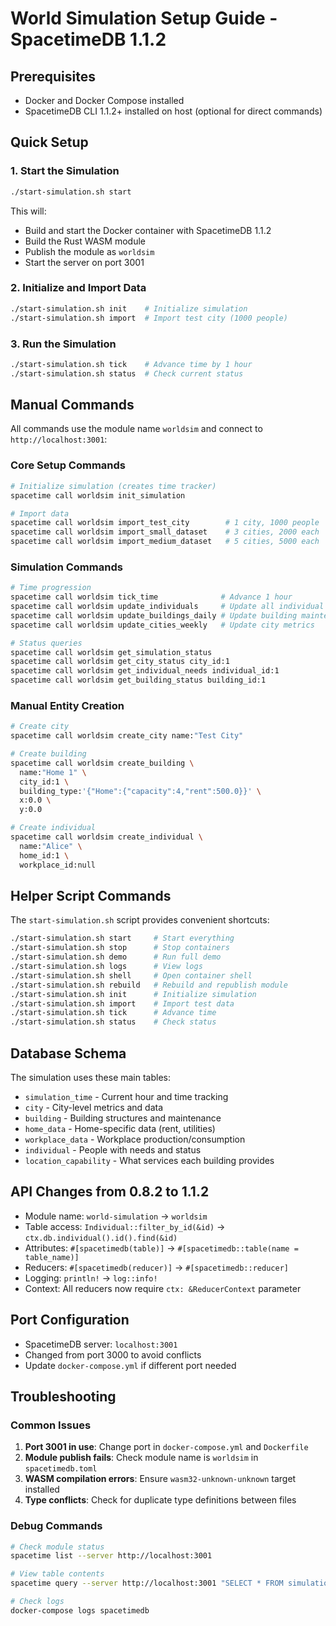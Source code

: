 # World Simulation Setup Guide - SpacetimeDB 1.1.2

## Prerequisites

- Docker and Docker Compose installed
- SpacetimeDB CLI 1.1.2+ installed on host (optional for direct commands)

## Quick Setup

### 1. Start the Simulation
```bash
./start-simulation.sh start
```

This will:
- Build and start the Docker container with SpacetimeDB 1.1.2
- Build the Rust WASM module
- Publish the module as `worldsim`
- Start the server on port 3001

### 2. Initialize and Import Data
```bash
./start-simulation.sh init    # Initialize simulation
./start-simulation.sh import  # Import test city (1000 people)
```

### 3. Run the Simulation
```bash
./start-simulation.sh tick    # Advance time by 1 hour
./start-simulation.sh status  # Check current status
```

## Manual Commands

All commands use the module name `worldsim` and connect to `http://localhost:3001`:

### Core Setup Commands
```bash
# Initialize simulation (creates time tracker)
spacetime call worldsim init_simulation

# Import data
spacetime call worldsim import_test_city        # 1 city, 1000 people
spacetime call worldsim import_small_dataset    # 3 cities, 2000 each
spacetime call worldsim import_medium_dataset   # 5 cities, 5000 each
```

### Simulation Commands
```bash
# Time progression
spacetime call worldsim tick_time              # Advance 1 hour
spacetime call worldsim update_individuals     # Update all individual needs
spacetime call worldsim update_buildings_daily # Update building maintenance
spacetime call worldsim update_cities_weekly   # Update city metrics

# Status queries
spacetime call worldsim get_simulation_status
spacetime call worldsim get_city_status city_id:1
spacetime call worldsim get_individual_needs individual_id:1
spacetime call worldsim get_building_status building_id:1
```

### Manual Entity Creation
```bash
# Create city
spacetime call worldsim create_city name:"Test City"

# Create building
spacetime call worldsim create_building \
  name:"Home 1" \
  city_id:1 \
  building_type:'{"Home":{"capacity":4,"rent":500.0}}' \
  x:0.0 \
  y:0.0

# Create individual
spacetime call worldsim create_individual \
  name:"Alice" \
  home_id:1 \
  workplace_id:null
```

## Helper Script Commands

The `start-simulation.sh` script provides convenient shortcuts:

```bash
./start-simulation.sh start     # Start everything
./start-simulation.sh stop      # Stop containers
./start-simulation.sh demo      # Run full demo
./start-simulation.sh logs      # View logs
./start-simulation.sh shell     # Open container shell
./start-simulation.sh rebuild   # Rebuild and republish module
./start-simulation.sh init      # Initialize simulation
./start-simulation.sh import    # Import test data
./start-simulation.sh tick      # Advance time
./start-simulation.sh status    # Check status
```

## Database Schema

The simulation uses these main tables:
- `simulation_time` - Current hour and time tracking
- `city` - City-level metrics and data
- `building` - Building structures and maintenance
- `home_data` - Home-specific data (rent, utilities)
- `workplace_data` - Workplace production/consumption
- `individual` - People with needs and status
- `location_capability` - What services each building provides

## API Changes from 0.8.2 to 1.1.2

- Module name: `world-simulation` → `worldsim`
- Table access: `Individual::filter_by_id(&id)` → `ctx.db.individual().id().find(&id)`
- Attributes: `#[spacetimedb(table)]` → `#[spacetimedb::table(name = table_name)]`
- Reducers: `#[spacetimedb(reducer)]` → `#[spacetimedb::reducer]`
- Logging: `println!` → `log::info!`
- Context: All reducers now require `ctx: &ReducerContext` parameter

## Port Configuration

- SpacetimeDB server: `localhost:3001`
- Changed from port 3000 to avoid conflicts
- Update `docker-compose.yml` if different port needed

## Troubleshooting

### Common Issues
1. **Port 3001 in use**: Change port in `docker-compose.yml` and `Dockerfile`
2. **Module publish fails**: Check module name is `worldsim` in `spacetimedb.toml`
3. **WASM compilation errors**: Ensure `wasm32-unknown-unknown` target installed
4. **Type conflicts**: Check for duplicate type definitions between files

### Debug Commands
```bash
# Check module status
spacetime list --server http://localhost:3001

# View table contents
spacetime query --server http://localhost:3001 "SELECT * FROM simulation_time"

# Check logs
docker-compose logs spacetimedb
```